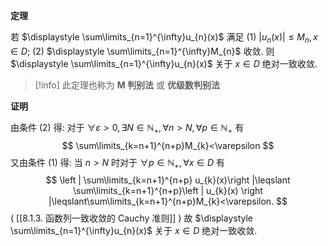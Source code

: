 
**定理**

若 $\displaystyle \sum\limits_{n=1}^{\infty}u_{n}(x)$ 满足
(1) $\displaystyle \left | u_{n}(x) \right |\leqslant M_{n},x \in D;$
(2) $\displaystyle \sum\limits_{n=1}^{\infty}M_{n}$ 收敛.
则 $\displaystyle \sum\limits_{n=1}^{\infty}u_{n}(x)$ 关于 $\displaystyle x \in D$ 绝对一致收敛.

>[!info] 
>此定理也称为 **M 判别法** 或 **优级数判别法**

**证明**

由条件 (2) 得:
对于 $\displaystyle \forall \varepsilon > 0,\exists N \in \mathbb{N}_{+},\forall n > N,\forall p \in \mathbb{N}_{+}$ 有
$$
\sum\limits_{k=n+1}^{n+p}M_{k}<\varepsilon
$$
又由条件 (1) 得:
当 $\displaystyle n>N$ 时对于 $\displaystyle \forall p \in \mathbb{N}_{+},\forall x \in D$ 有
$$
\left | \sum\limits_{k=n+1}^{n+p} u_{k}(x)\right |\leqslant \sum\limits_{k=n+1}^{n+p}\left | u_{k}(x) \right |\leqslant\sum\limits_{k=n+1}^{n+p}M_{k}<\varepsilon.  
$$
( [[8.1.3. 函数列一致收敛的 Cauchy 准则]] )
故 $\displaystyle \sum\limits_{n=1}^{\infty}u_{n}(x)$ 关于 $\displaystyle x \in D$ 绝对一致收敛.

